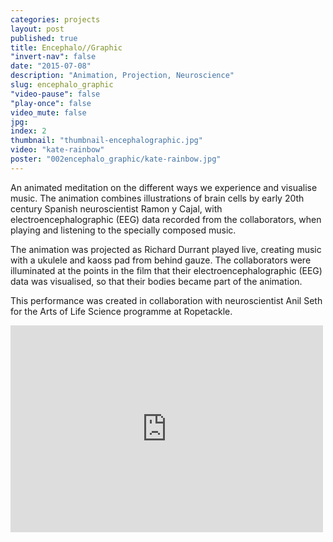 ```yaml
---
categories: projects
layout: post
published: true
title: Encephalo//Graphic
"invert-nav": false
date: "2015-07-08"
description: "Animation, Projection, Neuroscience"
slug: encephalo_graphic
"video-pause": false
"play-once": false
video_mute: false
jpg: 
index: 2
thumbnail: "thumbnail-encephalographic.jpg"
video: "kate-rainbow"
poster: "002encephalo_graphic/kate-rainbow.jpg"
---
```


An animated meditation on the different ways we experience and visualise music. The animation combines illustrations of brain cells by early 20th century Spanish neuroscientist Ramon y Cajal, with electroencephalographic (EEG) data recorded from the collaborators, when playing and listening to the specially composed music.

The animation was projected as Richard Durrant played live, creating music with a ukulele and kaoss pad from behind gauze. The collaborators were illuminated at the points in the film that their electroencephalographic (EEG) data was visualised, so that their bodies became part of the animation.

This performance was created in collaboration with neuroscientist Anil Seth for the Arts of Life Science programme at Ropetackle.

<iframe src="https://player.vimeo.com/video/19599012" width="500" height="331" frameborder="0" webkitallowfullscreen mozallowfullscreen allowfullscreen></iframe> 
